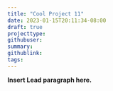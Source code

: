 ```yaml
---
title: "Cool Project 11"
date: 2023-01-15T20:11:34-08:00
draft: true
projecttype:
githubuser:
summary: 
githublink:
tags:
---
```


**Insert Lead paragraph here.**

